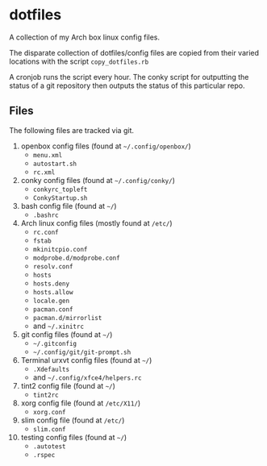 # dotfiles
		
A collection of my Arch box linux config files.

The disparate collection of dotfiles/config files are copied from their varied locations with the script `copy_dotfiles.rb`

A cronjob runs the script every hour. The conky script for outputting the status of a git repository then outputs the status of this particular repo.

## Files
The following files are tracked via git.

1. openbox config files (found at `~/.config/openbox/`)
    * `menu.xml`
    * `autostart.sh`    
    * `rc.xml`
2. conky config files (found at `~/.config/conky/`)
    * `conkyrc_topleft`
    * `ConkyStartup.sh`
3. bash config file (found at `~/`)
    * `.bashrc`
4.  Arch linux config files  (mostly found at `/etc/`)
    * `rc.conf`
    * `fstab`
    * `mkinitcpio.conf`
    * `modprobe.d/modprobe.conf`
    * `resolv.conf`
    * `hosts`
    * `hosts.deny`
    * `hosts.allow`
    * `locale.gen`
    * `pacman.conf`
    * `pacman.d/mirrorlist`
    * and `~/.xinitrc`
5. git config files (found at `~/`)
    * `~/.gitconfig`
    * `~/.config/git/git-prompt.sh`
6. Terminal urxvt config files (found at `~/`)
    * `.Xdefaults`
    * and `~/.config/xfce4/helpers.rc`
7. tint2 config file (found at `~/`)
    * `tint2rc`
8. xorg config file (found at `/etc/X11/`)
    * `xorg.conf`
9. slim  config file (found at `/etc/`)
    * `slim.conf`
10. testing config files (found at `~/`)
    * `.autotest`
    * `.rspec`

